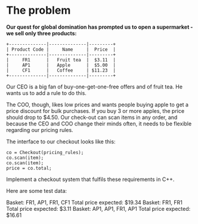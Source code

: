 # The problem
**Our quest for global domination has prompted us to open a supermarket - we sell only three products:**

```
+--------------|--------------|---------+
| Product Code |     Name     |  Price  |
+--------------|--------------|---------+
|     FR1      |   Fruit tea  |  $3.11  |
|     AP1      |   Apple      |  $5.00  |
|     CF1      |   Coffee     | $11.23  |
+--------------|--------------|---------+
```

Our CEO is a big fan of buy-one-get-one-free offers and of fruit tea. He wants us to add a rule to do this.

The COO, though, likes low prices and wants people buying apple to get a price discount for bulk purchases. If you buy 3 or more apples, the price should drop to $4.50. Our check-out can scan items in any order, and because the CEO and COO change their minds often, it needs to be flexible regarding our pricing rules.

The interface to our checkout looks like this:

```
co = Checkout(pricing_rules);
co.scan(item);
co.scan(item);
price = co.total;
```

Implement a checkout system that fulfils these requirements in C++.

Here are some test data:

Basket: FR1, AP1, FR1, CF1 Total price expected: $19.34 Basket: FR1, FR1 Total price expected: $3.11 Basket: AP1, AP1, FR1, AP1 Total price expected: $16.61
